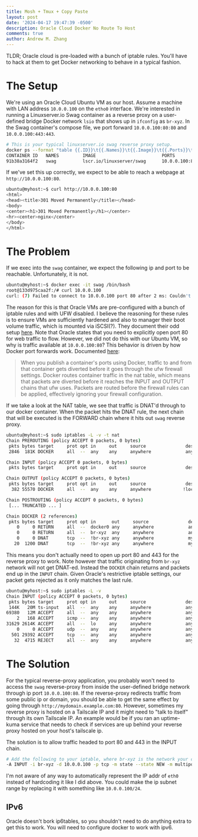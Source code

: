 ```yaml
---
title: Mosh + Tmux + Copy Paste
layout: post
date: '2024-04-17 19:47:39 -0500'
description: Oracle Cloud Docker No Route To Host
comments: true
author: Andrew M. Zhang
---
```


TLDR; Oracle cloud is pre-loaded with a bunch of iptable rules. You'll have to hack at them to get Docker networking
to behave in a typical fashion.

# The Setup

We're using an Oracle Cloud Ubuntu VM as our host. Assume a machine with LAN address `10.0.0.100` on the `etho0` interface. 
We're interested in running a Linuxserver.io Swag container as a reverse proxy on a user-defined bridge Docker network 
`lsio` that shows up in `ifconfig` as `br-xyz`. In the Swag container's compose file, we port forward `10.0.0.100:80:80`
and `10.0.0.100:443:443`. 

```bash
# This is your typical linuxserver.io swag reverse proxy setup. 
docker ps --format "table {{.ID}}\t{{.Names}}\t{{.Image}}\t{{.Ports}}\t{{.Networks}}"
CONTAINER ID   NAMES         IMAGE                         PORTS                                          NETWORKS
91b38a3164f2   swag          lscr.io/linuxserver/swag      10.0.0.100:80->80/tcp, 10.0.0.100:443->443/tcp lsio
```

If we've set this up correctly, we expect to be able to reach a webpage at `http://10.0.0.100:80`.
```bash
ubuntu@myhost:~$ curl http://10.0.0.100:80
<html>
<head><title>301 Moved Permanently</title></head>
<body>
<center><h1>301 Moved Permanently</h1></center>
<hr><center>nginx</center>
</body>
</html>
```

# The Problem

If we exec into the `swag` container, we expect the following ip and port to be reachable. Unfortunately, it is not.
```bash
ubuntu@myhost:~$ docker exec -it swag /bin/bash
root@133d975caa2f:/# curl 10.0.0.100
curl: (7) Failed to connect to 10.0.0.100 port 80 after 2 ms: Couldn't connect to serve
```

The reason for this is that Oracle VMs are pre-configured with a bunch of iptable rules and with UFW disabled. I believe 
the reasoning for these rules is to ensure VMs are sufficiently hardened and also to manager their boot volume traffic, 
which is mounted via iSCSI(?). They document their odd setup [here](https://blogs.oracle.com/developers/post/enabling-network-traffic-to-ubuntu-images-in-oracle-cloud-infrastructure).
Note that Oracle states that you need to explicitly open port 80 for web traffic to flow. However, we did not do this
with our Ubuntu VM, so why is traffic available at `10.0.0.100:80`? This behavior is driven by how Docker port forwards
work. Documented [here](https://docs.docker.com/network/packet-filtering-firewalls/#docker-and-ufw):

> When you publish a container's ports using Docker, traffic to and from that container gets diverted before it goes 
> through the ufw firewall settings. Docker routes container traffic in the nat table, which means that packets are 
> diverted before it reaches the INPUT and OUTPUT chains that ufw uses. Packets are routed before the firewall rules can 
> be applied, effectively ignoring your firewall configuration.

If we take a look at the NAT table, we see that traffic is DNAT'd through to our docker container. When the packet hits
the DNAT rule, the next chain that will be executed is the FORWARD chain where it hits out `swag` reverse proxy.
```bash
ubuntu@myhost:~$ sudo iptables -L -v -t nat
Chain PREROUTING (policy ACCEPT 0 packets, 0 bytes)
 pkts bytes target     prot opt in     out     source               destination
 2846  181K DOCKER     all  --  any    any     anywhere             anywhere             ADDRTYPE match dst-type LOCAL

Chain INPUT (policy ACCEPT 0 packets, 0 bytes)
 pkts bytes target     prot opt in     out     source               destination

Chain OUTPUT (policy ACCEPT 0 packets, 0 bytes)
 pkts bytes target     prot opt in     out     source               destination
  382 55570 DOCKER     all  --  any    any     anywhere            !localhost/8          ADDRTYPE match dst-type LOCAL

Chain POSTROUTING (policy ACCEPT 0 packets, 0 bytes)
 [... TRUNCATED ... ]

Chain DOCKER (2 references)
 pkts bytes target     prot opt in      out     source               destination
    0     0 RETURN     all  --  docker0 any     anywhere             anywhere
    0     0 RETURN     all  --  br-xyz  any     anywhere             anywhere
    0     0 DNAT       tcp  --  !br-xyz any     anywhere             myhost.mysubnet.myvcn.oraclevcn.com  tcp dpt:https to:172.20.0.2:443
   20  1200 DNAT       tcp  --  !br-xyz any     anywhere             myhost.mysubnet.myvcn.oraclevcn.com  tcp dpt:http to:172.20.0.2:80
```

This means you don't actually need to open up port 80 and 443 for the reverse proxy to work. Note however that traffic
originating from `br-xyz` network will not get DNAT-ed. Instead the `DOCKER` chain returns and packets end up in the 
`INPUT` chain. Given Oracle's restrictive iptable settings, our packet gets rejected as it only matches the last rule.

```bash
ubuntu@myhost:~$ sudo iptables -L -v
Chain INPUT (policy ACCEPT 0 packets, 0 bytes)
 pkts bytes target     prot opt in     out     source               destination
 144K   20M ts-input   all  --  any    any     anywhere             anywhere             # This is because I installed tailscale w/ accept-routes
69380   12M ACCEPT     all  --  any    any     anywhere             anywhere             state RELATED,ESTABLISHED
    2   168 ACCEPT     icmp --  any    any     anywhere             anywhere
31629 2614K ACCEPT     all  --  lo     any     anywhere             anywhere
    0     0 ACCEPT     udp  --  any    any     anywhere             anywhere             udp spt:ntp
  501 29392 ACCEPT     tcp  --  any    any     anywhere             anywhere             state NEW tcp dpt:ssh
   32  4715 REJECT     all  --  any    any     anywhere             anywhere             reject-with icmp-host-prohibited
```

# The Solution

For the typical reverse-proxy application, you probably won't need to access the `swag` reverse-proxy from inside the 
user-defined bridge network through ip port `10.0.0.100:80`. If the reverse-proxy redirects traffic from some public
ip or domain, you should be able to get the same effect by going through `http://mydomain.example.com:80`. However, 
sometimes my reverse proxy is hosted on a Tailscale IP and it might need to "talk to itself" through its own Tailscale
IP. An example would be if you ran an uptime-kuma service that needs to check if services are up behind your reverse proxy
hosted on your host's tailscale ip. 

The solution is to allow traffic headed to port 80 and 443 in the INPUT chain.
```bash
# Add the following to your iptable, where br-xyz is the network your container is hosted
-A INPUT -i br-xyz -d 10.0.0.100 -p tcp -m state --state NEW -m multiport --dports 80,443 -j ACCEPT
```

I'm not aware of any way to automatically represent the IP addr of `eth0` instead of hardcoding it like I did above. You 
could make the ip subnet range by replacing it with something like `10.0.0.100/24`.

## IPv6

Oracle doesn't bork ip6tables, so you shouldn't need to do anything extra to get this to work. You will need to configure
docker to work with ipv6. 